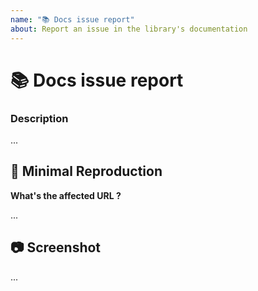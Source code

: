 ```yaml
---
name: "📚 Docs issue report"
about: Report an issue in the library's documentation
---
```

<!--
    Please search open and closed issues before submitting a new one.
    Existing issues often contain information about workarounds, resolution or progress updates.
-->

# 📚 Docs issue report

### Description
<!-- A clear and concise description of the problem. -->

<!-- ✍️--> ...


## 🔬 Minimal Reproduction

**What's the affected URL ?**

<!-- ✍️--> ...


## 📷 Screenshot
<!-- Often a screenshot can help to capture the issue better than a long description. -->

<!-- ✍️--> ...
